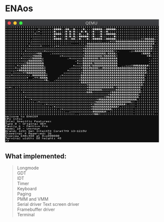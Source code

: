 # ENAos

![Screenshot](./screenshot.png)

## What implemented:

> Longmode   
> GDT   
> IDT   
> Timer   
> Keyboard   
> Paging   
> PMM and VMM   
> Serial driver
> Text screen driver   
> Framebuffer driver   
> Terminal   
